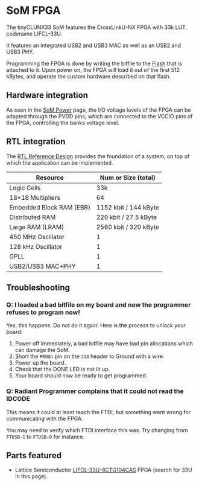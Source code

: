 # SoM FPGA

The tinyCLUNX33 SoM features the CrossLinkU-NX FPGA with 33k LUT, codename LIFCL-33U.

It features an integrated USB2 and USB3 MAC as well as an USB2 and USB3 PHY.

Programming the FPGA is done by writing the bitfile to the [Flash](som_flash.md)
that is attached to it. Upon power on, the FPGA will load it out of the first
512 kBytes, and operate the custom hardware described on that flash.


## Hardware integration

As seen in the [SoM Power](som_power.md) page, the I/O voltage levels of the
FPGA can be adapted through the PVDD pins, which are connected to the VCCIO
pins of the FPGA, controlling the banks voltage level.


## RTL integration

The [RTL Reference Design](rtl_reference_design.md) provides the foundation of
a system, on top of which the application can be implemented.

| Resource                 | Num or Size (total)   |
|--------------------------|-----------------------|
| Logic Cells              | 33k                   |
| 18*18 Multipliers        | 64                    |
| Embedded Block RAM (EBR) | 1152 kbit / 144 kByte |
| Distributed RAM          | 220 kbit / 27.5 kByte |
| Large RAM (LRAM)         | 2560 kbit / 320 kByte |
| 450 MHz Oscillator       | 1                     |
| 128 kHz Oscillator       | 1                     |
| GPLL                     | 1                     |
| USB2/USB3 MAC+PHY        | 1                     |


## Troubleshooting


### Q: I loaded a bad bitfile on my board and now the programmer refuses to program now!

Yes, this happens. Do not do it again! Here is the process to unlock your board:

1. Power off immediately, a bad bitfile may have bad pin allocations which can damage the SoM.
2. Short the `PROGn` pin on the `J14` header to Ground with a wire.
3. Power up the board. 
4. Check that the DONE LED is not lit up.
5. Your board should now be ready to get programmed.

### Q: Radiant Programmer complains that it could not read the IDCODE

This means it could at least reach the FTDI, but something went wrong for communicating with the FPGA.

You may need to verify which FTDI interface this was. Try changing from `FTUSB-1` to `FTUSB-0` for instance.


## Parts featured

- Lattice Semiconductor
  [LIFCL-33U-8CTG104CAS](https://www.latticesemi.com/Products/FPGAandCPLD/CrossLink-NX)
  FPGA (search for 33U in this page).
